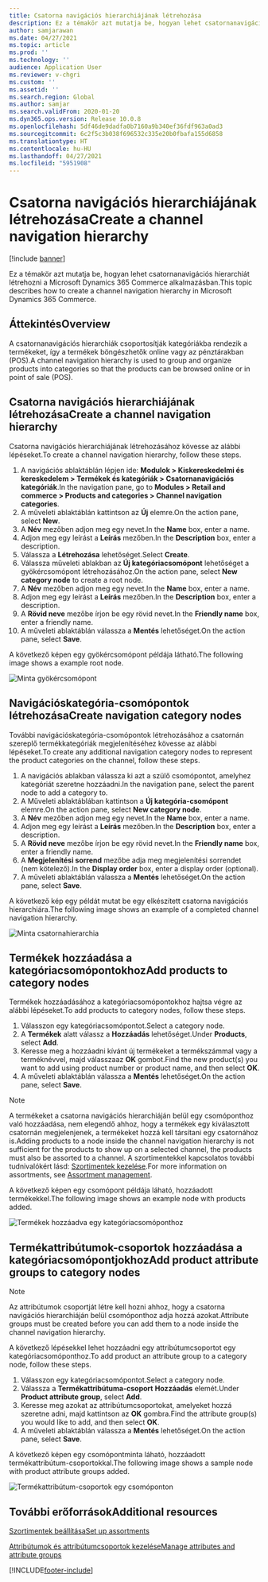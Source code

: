```yaml
---
title: Csatorna navigációs hierarchiájának létrehozása
description: Ez a témakör azt mutatja be, hogyan lehet csatornanavigációs hierarchiát létrehozni a Microsoft Dynamics 365 Commerce alkalmazásban.
author: samjarawan
ms.date: 04/27/2021
ms.topic: article
ms.prod: ''
ms.technology: ''
audience: Application User
ms.reviewer: v-chgri
ms.custom: ''
ms.assetid: ''
ms.search.region: Global
ms.author: samjar
ms.search.validFrom: 2020-01-20
ms.dyn365.ops.version: Release 10.0.8
ms.openlocfilehash: 5df46de9dadfa0b7160a9b340ef36fdf963a0ad3
ms.sourcegitcommit: 6c2f5c3b038f696532c335e20b0fbafa155d6858
ms.translationtype: HT
ms.contentlocale: hu-HU
ms.lasthandoff: 04/27/2021
ms.locfileid: "5951908"
---
```

# <a name="create-a-channel-navigation-hierarchy"></a><span data-ttu-id="2e464-103">Csatorna navigációs hierarchiájának létrehozása</span><span class="sxs-lookup"><span data-stu-id="2e464-103">Create a channel navigation hierarchy</span></span>


[!include [banner](includes/banner.md)]

<span data-ttu-id="2e464-104">Ez a témakör azt mutatja be, hogyan lehet csatornanavigációs hierarchiát létrehozni a Microsoft Dynamics 365 Commerce alkalmazásban.</span><span class="sxs-lookup"><span data-stu-id="2e464-104">This topic describes how to create a channel navigation hierarchy in Microsoft Dynamics 365 Commerce.</span></span>

## <a name="overview"></a><span data-ttu-id="2e464-105">Áttekintés</span><span class="sxs-lookup"><span data-stu-id="2e464-105">Overview</span></span>

<span data-ttu-id="2e464-106">A csatornanavigációs hierarchiák csoportosítják kategóriákba rendezik a termékeket, így a termékek böngészhetők online vagy az pénztárakban (POS).</span><span class="sxs-lookup"><span data-stu-id="2e464-106">A channel navigation hierarchy is used to group and organize products into categories so that the products can be browsed online or in point of sale (POS).</span></span>

## <a name="create-a-channel-navigation-hierarchy"></a><span data-ttu-id="2e464-107">Csatorna navigációs hierarchiájának létrehozása</span><span class="sxs-lookup"><span data-stu-id="2e464-107">Create a channel navigation hierarchy</span></span>

<span data-ttu-id="2e464-108">Csatorna navigációs hierarchiájának létrehozásához kövesse az alábbi lépéseket.</span><span class="sxs-lookup"><span data-stu-id="2e464-108">To create a channel navigation hierarchy, follow these steps.</span></span>

1. <span data-ttu-id="2e464-109">A navigációs ablaktáblán lépjen ide: **Modulok \> Kiskereskedelmi és kereskedelem \> Termékek és kategóriák \> Csatornanavigációs kategóriák**.</span><span class="sxs-lookup"><span data-stu-id="2e464-109">In the navigation pane, go to **Modules \> Retail and commerce \> Products and categories \> Channel navigation categories**.</span></span>
1. <span data-ttu-id="2e464-110">A műveleti ablaktáblán kattintson az **Új** elemre.</span><span class="sxs-lookup"><span data-stu-id="2e464-110">On the action pane, select **New**.</span></span>
1. <span data-ttu-id="2e464-111">A **Név** mezőben adjon meg egy nevet.</span><span class="sxs-lookup"><span data-stu-id="2e464-111">In the **Name** box, enter a name.</span></span>
1. <span data-ttu-id="2e464-112">Adjon meg egy leírást a **Leírás** mezőben.</span><span class="sxs-lookup"><span data-stu-id="2e464-112">In the **Description** box, enter a description.</span></span>
1. <span data-ttu-id="2e464-113">Válassza a **Létrehozása** lehetőséget.</span><span class="sxs-lookup"><span data-stu-id="2e464-113">Select **Create**.</span></span>
1. <span data-ttu-id="2e464-114">Válassza műveleti ablakban az **Új kategóriacsomópont** lehetőséget a gyökércsomópont létrehozásához.</span><span class="sxs-lookup"><span data-stu-id="2e464-114">On the action pane, select **New category node** to create a root node.</span></span>
1. <span data-ttu-id="2e464-115">A **Név** mezőben adjon meg egy nevet.</span><span class="sxs-lookup"><span data-stu-id="2e464-115">In the **Name** box, enter a name.</span></span>
1. <span data-ttu-id="2e464-116">Adjon meg egy leírást a **Leírás** mezőben.</span><span class="sxs-lookup"><span data-stu-id="2e464-116">In the **Description** box, enter a description.</span></span>
1. <span data-ttu-id="2e464-117">A **Rövid neve** mezőbe írjon be egy rövid nevet.</span><span class="sxs-lookup"><span data-stu-id="2e464-117">In the **Friendly name** box, enter a friendly name.</span></span>
1. <span data-ttu-id="2e464-118">A műveleti ablaktáblán válassza a **Mentés** lehetőséget.</span><span class="sxs-lookup"><span data-stu-id="2e464-118">On the action pane, select **Save**.</span></span>

<span data-ttu-id="2e464-119">A következő képen egy gyökércsomópont példája látható.</span><span class="sxs-lookup"><span data-stu-id="2e464-119">The following image shows a example root node.</span></span>

![Minta gyökércsomópont](media/create-channel-hierarchy-1.png)

## <a name="create-navigation-category-nodes"></a><span data-ttu-id="2e464-121">Navigációskategória-csomópontok létrehozása</span><span class="sxs-lookup"><span data-stu-id="2e464-121">Create navigation category nodes</span></span>

<span data-ttu-id="2e464-122">További navigációskategória-csomópontok létrehozásához a csatornán szereplő termékkategóriák megjelenítéséhez kövesse az alábbi lépéseket.</span><span class="sxs-lookup"><span data-stu-id="2e464-122">To create any additional navigation category nodes to represent the product categories on the channel, follow these steps.</span></span>

1. <span data-ttu-id="2e464-123">A navigációs ablakban válassza ki azt a szülő csomópontot, amelyhez kategóriát szeretne hozzáadni.</span><span class="sxs-lookup"><span data-stu-id="2e464-123">In the navigation pane, select the parent node to add a category to.</span></span>
1. <span data-ttu-id="2e464-124">A Műveleti ablaktáblában kattintson a **Új kategória-csomópont** elemre.</span><span class="sxs-lookup"><span data-stu-id="2e464-124">On the action pane, select **New category node**.</span></span>
1. <span data-ttu-id="2e464-125">A **Név** mezőben adjon meg egy nevet.</span><span class="sxs-lookup"><span data-stu-id="2e464-125">In the **Name** box, enter a name.</span></span>
1. <span data-ttu-id="2e464-126">Adjon meg egy leírást a **Leírás** mezőben.</span><span class="sxs-lookup"><span data-stu-id="2e464-126">In the **Description** box, enter a description.</span></span>
1. <span data-ttu-id="2e464-127">A **Rövid neve** mezőbe írjon be egy rövid nevet.</span><span class="sxs-lookup"><span data-stu-id="2e464-127">In the **Friendly name** box, enter a friendly name.</span></span>
1. <span data-ttu-id="2e464-128">A **Megjelenítési sorrend** mezőbe adja meg megjelenítési sorrendet (nem kötelező).</span><span class="sxs-lookup"><span data-stu-id="2e464-128">In the **Display order** box, enter a display order (optional).</span></span>
1. <span data-ttu-id="2e464-129">A műveleti ablaktáblán válassza a **Mentés** lehetőséget.</span><span class="sxs-lookup"><span data-stu-id="2e464-129">On the action pane, select **Save**.</span></span>

<span data-ttu-id="2e464-130">A következő kép egy példát mutat be egy elkészített csatorna navigációs hierarchiára.</span><span class="sxs-lookup"><span data-stu-id="2e464-130">The following image shows an example of a completed channel navigation hierarchy.</span></span>

![Minta csatornahierarchia](media/create-channel-hierarchy-2.png)

## <a name="add-products-to-category-nodes"></a><span data-ttu-id="2e464-132">Termékek hozzáadása a kategóriacsomópontokhoz</span><span class="sxs-lookup"><span data-stu-id="2e464-132">Add products to category nodes</span></span>

<span data-ttu-id="2e464-133">Termékek hozzáadásához a kategóriacsomópontokhoz hajtsa végre az alábbi lépéseket.</span><span class="sxs-lookup"><span data-stu-id="2e464-133">To add products to category nodes, follow these steps.</span></span>

1. <span data-ttu-id="2e464-134">Válasszon egy kategóriacsomópontot.</span><span class="sxs-lookup"><span data-stu-id="2e464-134">Select a category node.</span></span>
1. <span data-ttu-id="2e464-135">A **Termékek** alatt válassz a **Hozzáadás** lehetőséget.</span><span class="sxs-lookup"><span data-stu-id="2e464-135">Under **Products**, select **Add**.</span></span>
1. <span data-ttu-id="2e464-136">Keresse meg a hozzáadni kívánt új termékeket a termékszámmal vagy a terméknévvel, majd válasszaaz **OK** gombot.</span><span class="sxs-lookup"><span data-stu-id="2e464-136">Find the new product(s) you want to add using product number or product name, and then select **OK**.</span></span>
1. <span data-ttu-id="2e464-137">A műveleti ablaktáblán válassza a **Mentés** lehetőséget.</span><span class="sxs-lookup"><span data-stu-id="2e464-137">On the action pane, select **Save**.</span></span>

> [!NOTE]
> <span data-ttu-id="2e464-138">A termékeket a csatorna navigációs hierarchiáján belül egy csomóponthoz való hozzáadása, nem elegendő ahhoz, hogy a termékek egy kiválasztott csatornán megjelenjenek, a termékeket hozzá kell társítani egy csatornához is.</span><span class="sxs-lookup"><span data-stu-id="2e464-138">Adding products to a node inside the channel navigation hierarchy is not sufficient for the products to show up on a selected channel, the products must also be assorted to a channel.</span></span> <span data-ttu-id="2e464-139">A szortimentekkel kapcsolatos további tudnivalókért lásd: [Szortimentek kezelése](assortments.md).</span><span class="sxs-lookup"><span data-stu-id="2e464-139">For more information on assortments, see [Assortment management](assortments.md).</span></span>

<span data-ttu-id="2e464-140">A következő képen egy csomópont példája láható, hozzáadott termékekkel.</span><span class="sxs-lookup"><span data-stu-id="2e464-140">The following image shows an example node with products added.</span></span>

![Termékek hozzáadva egy kategóriacsomóponthoz](media/create-channel-hierarchy-3.png)

## <a name="add-product-attribute-groups-to-category-nodes"></a><span data-ttu-id="2e464-142">Termékattribútumok-csoportok hozzáadása a kategóriacsomópontjokhoz</span><span class="sxs-lookup"><span data-stu-id="2e464-142">Add product attribute groups to category nodes</span></span>

> [!NOTE]
> <span data-ttu-id="2e464-143">Az attribútumok csoportját létre kell hozni ahhoz, hogy a csatorna navigációs hierarchiáján belül csomóponthoz adja hozzá azokat.</span><span class="sxs-lookup"><span data-stu-id="2e464-143">Attribute groups must be created before you can add them to a node inside the channel navigation hierarchy.</span></span>

<span data-ttu-id="2e464-144">A következő lépésekkel lehet hozzáadni egy attribútumcsoportot egy kategóriacsomóponthoz.</span><span class="sxs-lookup"><span data-stu-id="2e464-144">To add product an attribute group to a category node, follow these steps.</span></span>

1. <span data-ttu-id="2e464-145">Válasszon egy kategóriacsomópontot.</span><span class="sxs-lookup"><span data-stu-id="2e464-145">Select a category node.</span></span>
1. <span data-ttu-id="2e464-146">Válassza a **Termékattribútuma-csoport** **Hozzáadás** elemét.</span><span class="sxs-lookup"><span data-stu-id="2e464-146">Under **Product attribute group**, select **Add**.</span></span>
1. <span data-ttu-id="2e464-147">Keresse meg azokat az attribútumcsoportokat, amelyeket hozzá szeretne adni, majd kattintson az **OK** gombra.</span><span class="sxs-lookup"><span data-stu-id="2e464-147">Find the attribute group(s) you would like to add, and then select **OK**.</span></span>
1. <span data-ttu-id="2e464-148">A műveleti ablaktáblán válassza a **Mentés** lehetőséget.</span><span class="sxs-lookup"><span data-stu-id="2e464-148">On the action pane, select **Save**.</span></span>

<span data-ttu-id="2e464-149">A következő képen egy csomópontminta láható, hozzáadott termékattribútum-csoportokkal.</span><span class="sxs-lookup"><span data-stu-id="2e464-149">The following image shows a sample node with product attribute groups added.</span></span>

![Termékattribútum-csoportok egy csomóponton](media/create-channel-hierarchy-4.png)

## <a name="additional-resources"></a><span data-ttu-id="2e464-151">További erőforrások</span><span class="sxs-lookup"><span data-stu-id="2e464-151">Additional resources</span></span>

[<span data-ttu-id="2e464-152">Szortimentek beállítása</span><span class="sxs-lookup"><span data-stu-id="2e464-152">Set up assortments</span></span>](set-up-assortments.md)

[<span data-ttu-id="2e464-153">Attribútumok és attribútumcsoportok kezelése</span><span class="sxs-lookup"><span data-stu-id="2e464-153">Manage attributes and attribute groups</span></span>](attribute-attributegroups-lifecycle.md)


[!INCLUDE[footer-include](../includes/footer-banner.md)]
